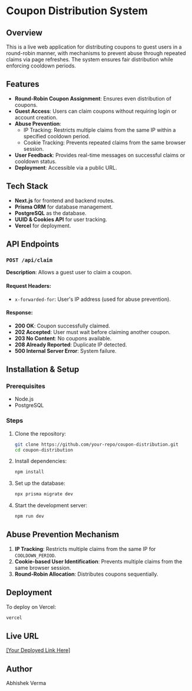 # Coupon Distribution System

## Overview
This is a live web application for distributing coupons to guest users in a round-robin manner, with mechanisms to prevent abuse through repeated claims via page refreshes. The system ensures fair distribution while enforcing cooldown periods.

## Features
- **Round-Robin Coupon Assignment**: Ensures even distribution of coupons.
- **Guest Access**: Users can claim coupons without requiring login or account creation.
- **Abuse Prevention**:
  - IP Tracking: Restricts multiple claims from the same IP within a specified cooldown period.
  - Cookie Tracking: Prevents repeated claims from the same browser session.
- **User Feedback**: Provides real-time messages on successful claims or cooldown status.
- **Deployment**: Accessible via a public URL.

## Tech Stack
- **Next.js** for frontend and backend routes.
- **Prisma ORM** for database management.
- **PostgreSQL** as the database.
- **UUID & Cookies API** for user tracking.
- **Vercel** for deployment.

## API Endpoints
### `POST /api/claim`
**Description**: Allows a guest user to claim a coupon.

#### Request Headers:
- `x-forwarded-for`: User's IP address (used for abuse prevention).

#### Response:
- **200 OK**: Coupon successfully claimed.
- **202 Accepted**: User must wait before claiming another coupon.
- **203 No Content**: No coupons available.
- **208 Already Reported**: Duplicate IP detected.
- **500 Internal Server Error**: System failure.

## Installation & Setup
### Prerequisites
- Node.js
- PostgreSQL

### Steps
1. Clone the repository:
   ```bash
   git clone https://github.com/your-repo/coupon-distribution.git
   cd coupon-distribution
   ```
2. Install dependencies:
   ```bash
   npm install
   ```
3. Set up the database:
   ```bash
   npx prisma migrate dev
   ```
4. Start the development server:
   ```bash
   npm run dev
   ```

## Abuse Prevention Mechanism
1. **IP Tracking**: Restricts multiple claims from the same IP for `COOLDOWN_PERIOD`.
2. **Cookie-based User Identification**: Prevents multiple claims from the same browser session.
3. **Round-Robin Allocation**: Distributes coupons sequentially.

## Deployment
To deploy on Vercel:
```bash
vercel
```

## Live URL
[\[Your Deployed Link Here\]](https://coupon-distribution-system-alpha.vercel.app/)

## Author
Abhishek Verma

